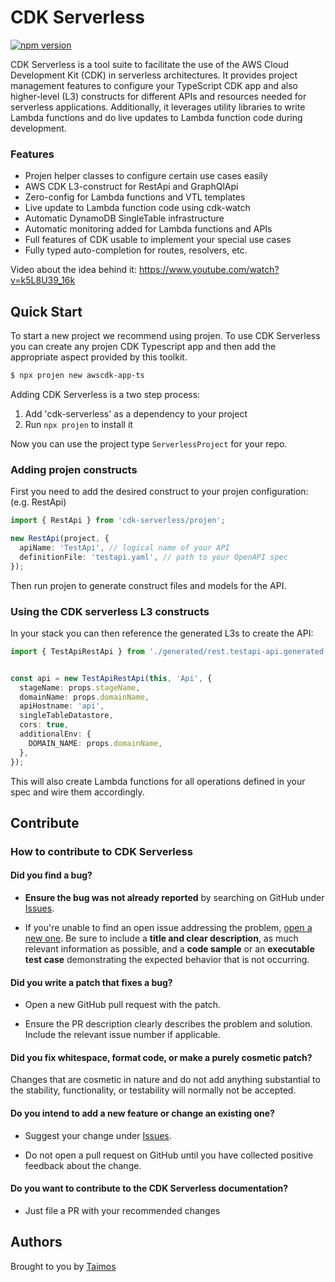 # CDK Serverless

[![npm version](https://badge.fury.io/js/cdk-serverless.svg)](https://badge.fury.io/js/cdk-serverless)

CDK Serverless is a tool suite to facilitate the use of the AWS Cloud Development Kit (CDK) in serverless architectures. It provides project management features to configure your TypeScript CDK app and also higher-level (L3) constructs for different APIs and resources needed for serverless applications. Additionally, it leverages utility libraries to write Lambda functions and do live updates to Lambda function code during development.

### Features

- Projen helper classes to configure certain use cases easily
- AWS CDK L3-construct for RestApi and GraphQlApi
- Zero-config for Lambda functions and VTL templates
- Live update to Lambda function code using cdk-watch
- Automatic DynamoDB SingleTable infrastructure
- Automatic monitoring added for Lambda functions and APIs
- Full features of CDK usable to implement your special use cases
- Fully typed auto-completion for routes, resolvers, etc.

Video about the idea behind it: https://www.youtube.com/watch?v=k5L8U39_16k

## Quick Start

To start a new project we recommend using projen. To use CDK Serverless you can create any projen CDK Typescript app and then add the appropriate aspect provided by this toolkit.

```bash
$ npx projen new awscdk-app-ts
```

Adding CDK Serverless is a two step process:

1. Add 'cdk-serverless' as a dependency to your project
2. Run `npx projen` to install it

Now you can use the project type `ServerlessProject` for your repo.

### Adding projen constructs

First you need to add the desired construct to your projen configuration: (e.g. RestApi)

```typescript
import { RestApi } from 'cdk-serverless/projen';

new RestApi(project, {
  apiName: 'TestApi', // logical name of your API
  definitionFile: 'testapi.yaml', // path to your OpenAPI spec
});
```

Then run projen to generate construct files and models for the API.

### Using the CDK serverless L3 constructs

In your stack you can then reference the generated L3s to create the API:

```typescript
import { TestApiRestApi } from './generated/rest.testapi-api.generated';


const api = new TestApiRestApi(this, 'Api', {
  stageName: props.stageName,
  domainName: props.domainName,
  apiHostname: 'api',
  singleTableDatastore,
  cors: true,
  additionalEnv: {
    DOMAIN_NAME: props.domainName,
  },
});
```

This will also create Lambda functions for all operations defined in your spec and wire them accordingly.

## Contribute

### How to contribute to CDK Serverless

#### **Did you find a bug?**

* **Ensure the bug was not already reported** by searching on GitHub under [Issues](https://github.com/taimos/cdk-serverless/issues).

* If you're unable to find an open issue addressing the problem, [open a new one](https://github.com/taimos/cdk-serverless/issues/new). Be sure to include a **title and clear description**, as much relevant information as possible, and a **code sample** or an **executable test case** demonstrating the expected behavior that is not occurring.

#### **Did you write a patch that fixes a bug?**

* Open a new GitHub pull request with the patch.

* Ensure the PR description clearly describes the problem and solution. Include the relevant issue number if applicable.

#### **Did you fix whitespace, format code, or make a purely cosmetic patch?**

Changes that are cosmetic in nature and do not add anything substantial to the stability, functionality, or testability will normally not be accepted.

#### **Do you intend to add a new feature or change an existing one?**

* Suggest your change under [Issues](https://github.com/taimos/cdk-serverless/issues).

* Do not open a pull request on GitHub until you have collected positive feedback about the change.

#### **Do you want to contribute to the CDK Serverless documentation?**

* Just file a PR with your recommended changes

## Authors

Brought to you by [Taimos](https://taimos.de)